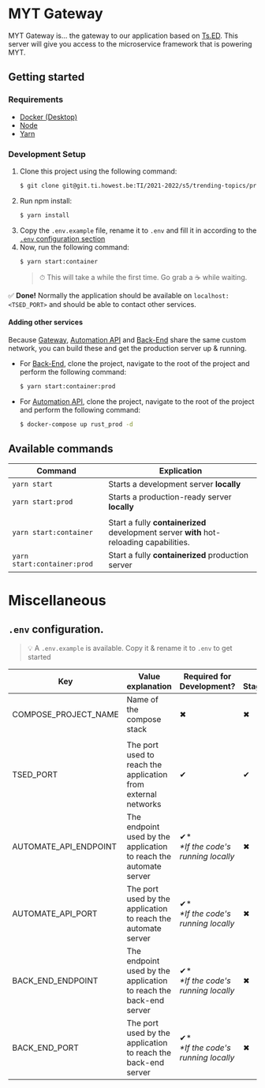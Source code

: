 # MYT Gateway

MYT Gateway is... the gateway to our application based on [Ts.ED](https://tsed.io). This server will give you access to the microservice framework that is powering MYT.

## Getting started
### Requirements
- [Docker (Desktop)](https://www.docker.com/get-started)
- [Node](https://nodejs.org/en/)
- [Yarn](https://yarnpkg.com/)

### Development Setup
1. Clone this project using the following command:
   ```bash
   $ git clone git@git.ti.howest.be:TI/2021-2022/s5/trending-topics/projects/hybrid-work1/gateway.git
   ```
2. Run npm install:
   ```bash
   $ yarn install
   ```
3. Copy the `.env.example` file, rename it to `.env` and fill it in according to the [`.env` configuration section](#env-configuration-file)
4. Now, run the following command:
   ```bash
   $ yarn start:container
   ```
   > ⏱ This will take a while the first time. Go grab a ☕ while waiting.

✅ **Done!** Normally the application should be available on `localhost:<TSED_PORT>` and should be able to contact other services.

#### Adding other services
Because [Gateway](https://git.ti.howest.be/TI/2021-2022/s5/trending-topics/projects/hybrid-work1/gateway), [Automation API](https://git.ti.howest.be/TI/2021-2022/s5/trending-topics/projects/hybrid-work1/automateapi) and [Back-End](https://git.ti.howest.be/TI/2021-2022/s5/trending-topics/projects/hybrid-work1/back-end) share the same custom network, you can build these and get the production server up & running.

- For [Back-End](https://git.ti.howest.be/TI/2021-2022/s5/trending-topics/projects/hybrid-work1/back-end), clone the project, navigate to the root of the project and perform the following command:
  ```bash
  $ yarn start:container:prod
  ```
- For [Automation API](https://git.ti.howest.be/TI/2021-2022/s5/trending-topics/projects/hybrid-work1/automateapi), clone the project, navigate to the root of the project and perform the following command:
  ```bash
  $ docker-compose up rust_prod -d
  ```

## Available commands
|Command|Explication|
|---|---|
|`yarn start`|Starts a development server **locally**|
|`yarn start:prod`|Starts a production-ready server **locally**|
|||
|`yarn start:container`|Start a fully **containerized** development server **with** hot-reloading capabilities.|
|`yarn start:container:prod`|Start a fully **containerized** production server|
  

# Miscellaneous
## `.env` configuration.
> :bulb: A `.env.example` is available. Copy it & rename it to `.env` to get started

|Key|Value explanation|Required for Development?|... Staging?|... Production?|Value example|
|---|---|---|---|---|---|
|COMPOSE_PROJECT_NAME|Name of the compose stack|✖|✖|✖|MYT Automate Server|
|||||||
|TSED_PORT|The port used to reach the application from external networks|✔|✔|✔|8080|
|AUTOMATE_API_ENDPOINT|The endpoint used by the application to reach the automate server|✔* </br> *\*If the code's running locally*|✖|✖|localhost|
|AUTOMATE_API_PORT|The port used by the application to reach the automate server|✔* </br> *\*If the code's running locally*|✖|✖|3000|
|BACK_END_ENDPOINT|The endpoint used by the application to reach the back-end server|✔* </br> *\*If the code's running locally*|✖|✖|localhost|
|BACK_END_PORT|The port used by the application to reach the back-end server|✔* </br> *\*If the code's running locally*|✖|✖|8080|
